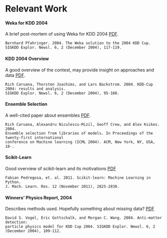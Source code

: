 # Relevant Work

#### Weka for KDD 2004

A brief post-mortem of using Weka for KDD 2004 [PDF](references/pfahringer-2004-weka-paper.pdf).

    Bernhard Pfahringer. 2004. The Weka solution to the 2004 KDD Cup. 
    SIGKDD Explor. Newsl. 6, 2 (December 2004), 117-119.

#### KDD 2004 Overview

A good overview of the contest, may provide insight on approaches and data [PDF](references/caruana-2004-results-summary.pdf).
    
    Rich Caruana, Thorsten Joachims, and Lars Backstrom. 2004. KDD-Cup 2004: results and analysis. 
    SIGKDD Explor. Newsl. 6, 2 (December 2004), 95-108.

#### Ensemble Selection

A well-cited paper about ensembles [PDF](references/caruana-2004-ensemble-selection.pdf).

    Rich Caruana, Alexandru Niculescu-Mizil, Geoff Crew, and Alex Ksikes. 2004.
    Ensemble selection from libraries of models. In Proceedings of the twenty-first international 
    conference on Machine learning (ICML 2004). ACM, New York, NY, USA, 18-.

#### Scikit-Learn

Good overview of scikit-learn and its motivations [PDF](references/pedregosa-2011-scikit.pdf)

    Fabian Pedregosa, et. al. 2011. Scikit-learn: Machine Learning in Python. 
    J. Mach. Learn. Res. 12 (November 2011), 2825-2830.

#### Winners' Physics Report, 2004

Describes methods used. Hopefully something about missing data? [PDF](references/vogel-2004-results.pdf)

    David S. Vogel, Eric Gottschalk, and Morgan C. Wang. 2004. Anti-matter detection: 
    particle physics model for KDD Cup 2004. SIGKDD Explor. Newsl. 6, 2 (December 2004), 109-112. 
